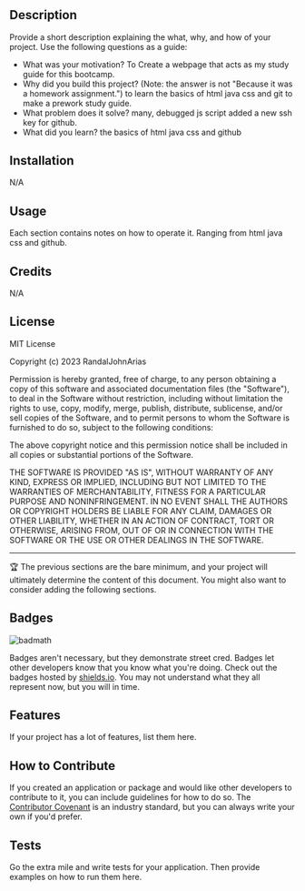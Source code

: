 # <Prework-study-guide webpage>

## Description

Provide a short description explaining the what, why, and how of your project. Use the following questions as a guide:

- What was your motivation? To Create a webpage that acts as my study guide for this bootcamp.
- Why did you build this project? (Note: the answer is not "Because it was a homework assignment.") to learn the basics of html java css and git to make a prework study guide.
- What problem does it solve? many, debugged js script added a new ssh key for github.
- What did you learn? the basics of html java css and github 


## Installation

 N/A

## Usage

Each section contains notes on how to operate it. Ranging from html java css and github.

## Credits

N/A

## License

MIT License

Copyright (c) 2023 RandalJohnArias

Permission is hereby granted, free of charge, to any person obtaining a copy
of this software and associated documentation files (the "Software"), to deal
in the Software without restriction, including without limitation the rights
to use, copy, modify, merge, publish, distribute, sublicense, and/or sell
copies of the Software, and to permit persons to whom the Software is
furnished to do so, subject to the following conditions:

The above copyright notice and this permission notice shall be included in all
copies or substantial portions of the Software.

THE SOFTWARE IS PROVIDED "AS IS", WITHOUT WARRANTY OF ANY KIND, EXPRESS OR
IMPLIED, INCLUDING BUT NOT LIMITED TO THE WARRANTIES OF MERCHANTABILITY,
FITNESS FOR A PARTICULAR PURPOSE AND NONINFRINGEMENT. IN NO EVENT SHALL THE
AUTHORS OR COPYRIGHT HOLDERS BE LIABLE FOR ANY CLAIM, DAMAGES OR OTHER
LIABILITY, WHETHER IN AN ACTION OF CONTRACT, TORT OR OTHERWISE, ARISING FROM,
OUT OF OR IN CONNECTION WITH THE SOFTWARE OR THE USE OR OTHER DEALINGS IN THE
SOFTWARE.

---

🏆 The previous sections are the bare minimum, and your project will ultimately determine the content of this document. You might also want to consider adding the following sections.

## Badges

![badmath](https://img.shields.io/github/languages/top/nielsenjared/badmath)

Badges aren't necessary, but they demonstrate street cred. Badges let other developers know that you know what you're doing. Check out the badges hosted by [shields.io](https://shields.io/). You may not understand what they all represent now, but you will in time.

## Features

If your project has a lot of features, list them here.

## How to Contribute

If you created an application or package and would like other developers to contribute to it, you can include guidelines for how to do so. The [Contributor Covenant](https://www.contributor-covenant.org/) is an industry standard, but you can always write your own if you'd prefer.

## Tests

Go the extra mile and write tests for your application. Then provide examples on how to run them here.
